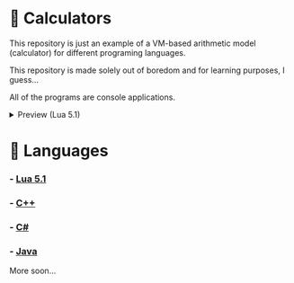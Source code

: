 # 🔢 Calculators
This repository is just an example of a VM-based arithmetic model (calculator) for different programing languages.

This repository is made solely out of boredom and for learning purposes, I guess...

All of the programs are console applications.

<details> <summary> Preview (Lua 5.1) </summary>

![image](https://github.com/Exunys/Calculators/assets/76539058/cc592933-610c-4d79-9f63-55d6eb58f45d)

</details>

# 📙 Languages
### - [Lua 5.1](https://github.com/Exunys/Calculators/blob/main/Lua%205.1/main.lua)
### - [C++](https://github.com/Exunys/Calculators/blob/main/C%2B%2B/main.cpp)
### - [C#](https://github.com/Exunys/Calculators/blob/main/C%23/main.cs)
### - [Java](https://github.com/Exunys/Calculators/blob/main/Java/main.java)

More soon...
